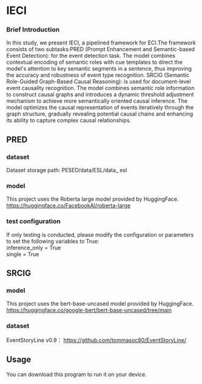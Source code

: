 # IECI
### Brief Introduction
In this study, we present IECI, a pipelined framework for ECI.The framework consists of two subtasks:PRED (Prompt Enhancement and Semantic-based Event Detection): for the event detection task. The model combines contextual encoding of semantic roles with cue templates to direct the model's attention to key semantic segments in a sentence, thus improving the accuracy and robustness of event type recognition. SRCIG (Semantic Role-Guided Graph-Based Causal Reasoning): is used for document-level event causality recognition. The model combines semantic role information to construct causal graphs and introduces a dynamic threshold adjustment mechanism to achieve more semantically oriented causal inference. The model optimizes the causal representation of events iteratively through the graph structure, gradually revealing potential causal chains and enhancing its ability to capture complex causal relationships.
## PRED
### dataset
Dataset storage path: PESED/data/ESL/data_ esl
### model
This project uses the Roberta large model provided by HuggingFace. https://huggingface.co/FacebookAI/roberta-large
### test configuration
If only testing is conducted, please modify the configuration or parameters to set the following variables to True:<br>
inference_only = True<br>
single = True
## SRCIG
### model
This project uses the bert-base-uncased model provided by HuggingFace. https://huggingface.co/google-bert/bert-base-uncased/tree/main
### dataset
EventStoryLine v0.9： https://github.com/tommasoc80/EventStoryLine/
## Usage
You can download this program to run it on your device.
